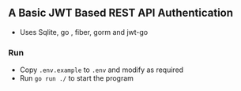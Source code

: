 ## A Basic JWT Based REST API Authentication

- Uses Sqlite, go , fiber, gorm and jwt-go

### Run

- Copy `.env.example` to `.env` and modify as required
- Run `go run ./` to start the program